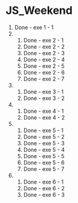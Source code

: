 # JS_Weekend

1. Done - exe 1 - 1
2. 1. Done - exe 2 - 1
   2. Done - exe 2 - 2
   3. Done - exe 2 - 3
   4. Done - exe 2 - 4
   5. Done - exe 2 - 5
   6. Done - exe 2 - 6
   7. Done - exe 2 - 7
3. 1. Done - exe 3 - 1
   2. Done - exe 3 - 2
4. 1. Done - exe 4 - 1
   2. Done - exe 4 - 2
5. 1. Done - exe 5 - 1
   2. Done - exe 5 - 2
   3. Done - exe 5 - 3
   4. Done - exe 5 - 4
   5. Done - exe 5 - 5
   6. Done - exe 5 - 6
   7. Done - exe 5 - 7
6. 1. Done - exe 6 - 1
   2. Done - exe 6 - 2
   3. Done - exe 6 - 3
